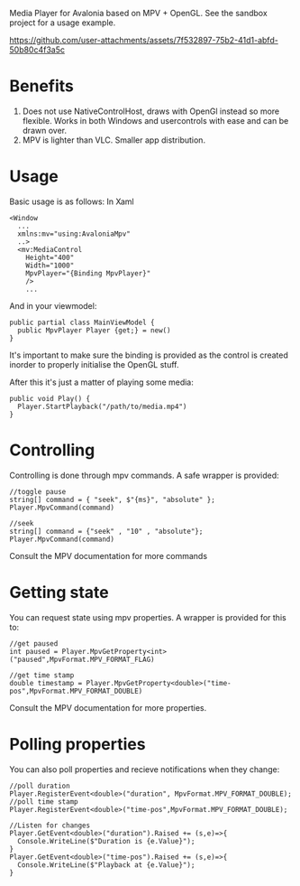 Media Player for Avalonia based on MPV + OpenGL.
See the sandbox project for a usage example.


https://github.com/user-attachments/assets/7f532897-75b2-41d1-abfd-50b80c4f3a5c


# Benefits
1. Does not use NativeControlHost, draws with OpenGl instead so more flexible. Works in both Windows and usercontrols with ease and can be drawn over.
2. MPV is lighter than VLC. Smaller app distribution.

# Usage
Basic usage is as follows:
In Xaml
```
<Window
  ...
  xmlns:mv="using:AvaloniaMpv"
  ..>
  <mv:MediaControl
    Height="400"
    Width="1000"
    MpvPlayer="{Binding MpvPlayer}"
    />
    ...
```
And in your viewmodel:
```
public partial class MainViewModel {
  public MpvPlayer Player {get;} = new()
}
```
It's important to make sure the binding is provided as the control is created inorder to properly initialise the OpenGL stuff.

After this it's just a matter of playing some media:

```
public void Play() {
  Player.StartPlayback("/path/to/media.mp4")
}
```
# Controlling
Controlling is done through mpv commands. A safe wrapper is provided:
```
//toggle pause
string[] command = { "seek", $"{ms}", "absolute" };
Player.MpvCommand(command)

//seek
string[] command = {"seek" , "10" , "absolute"};
Player.MpvCommand(command)
```
Consult the MPV documentation for more commands

# Getting state
You can request state using mpv properties. A wrapper is provided for this to:
```
//get paused
int paused = Player.MpvGetProperty<int>("paused",MpvFormat.MPV_FORMAT_FLAG)

//get time stamp
double timestamp = Player.MpvGetProperty<double>("time-pos",MpvFormat.MPV_FORMAT_DOUBLE)
```
Consult the MPV documentation for more properties.

# Polling properties
You can also poll properties and recieve notifications when they change:
```
//poll duration
Player.RegisterEvent<double>("duration", MpvFormat.MPV_FORMAT_DOUBLE);
//poll time stamp
Player.RegisterEvent<double>("time-pos",MpvFormat.MPV_FORMAT_DOUBLE);

//Listen for changes
Player.GetEvent<double>("duration").Raised += (s,e)=>{
  Console.WriteLine($"Duration is {e.Value}");
}
Player.GetEvent<double>("time-pos").Raised += (s,e)=>{
  Console.WriteLine($"Playback at {e.Value}");
}
```
